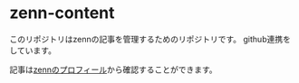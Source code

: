 # zenn-content

このリポジトリはzennの記事を管理するためのリポジトリです。
github連携をしています。

記事は[zennのプロフィール](https://zenn.dev/kyo9bo)から確認することができます。
